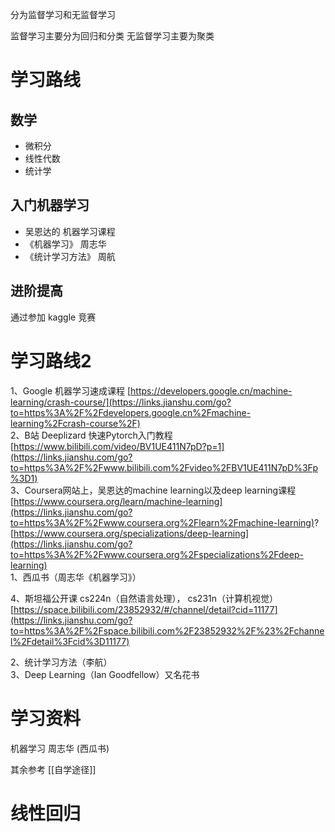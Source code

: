 分为监督学习和无监督学习

监督学习主要分为回归和分类
无监督学习主要为聚类

# 学习路线
## 数学
- 微积分
- 线性代数
- 统计学
## 入门机器学习
- 吴恩达的 机器学习课程
- 《机器学习》 周志华
- 《统计学习方法》 周航
## 进阶提高
通过参加 kaggle 竞赛

# 学习路线2
1、Google 机器学习速成课程 [https://developers.google.cn/machine-learning/crash-course/](https://links.jianshu.com/go?to=https%3A%2F%2Fdevelopers.google.cn%2Fmachine-learning%2Fcrash-course%2F)  
2、B站 Deeplizard 快速Pytorch入门教程  
[https://www.bilibili.com/video/BV1UE411N7pD?p=1](https://links.jianshu.com/go?to=https%3A%2F%2Fwww.bilibili.com%2Fvideo%2FBV1UE411N7pD%3Fp%3D1)  
3、Coursera网站上，吴恩达的machine learning以及deep learning课程  
[https://www.coursera.org/learn/machine-learning](https://links.jianshu.com/go?to=https%3A%2F%2Fwww.coursera.org%2Flearn%2Fmachine-learning)?  
[https://www.coursera.org/specializations/deep-learning](https://links.jianshu.com/go?to=https%3A%2F%2Fwww.coursera.org%2Fspecializations%2Fdeep-learning)  
1、西瓜书（周志华《机器学习》）  

4、斯坦福公开课 cs224n（自然语言处理）， cs231n（计算机视觉） [https://space.bilibili.com/23852932/#/channel/detail?cid=11177](https://links.jianshu.com/go?to=https%3A%2F%2Fspace.bilibili.com%2F23852932%2F%23%2Fchannel%2Fdetail%3Fcid%3D11177)

2、统计学习方法（李航）  
3、Deep Learning（Ian Goodfellow）又名花书

  
# 学习资料
机器学习 周志华 (西瓜书)

其余参考 [[自学途径]]

# 线性回归
 